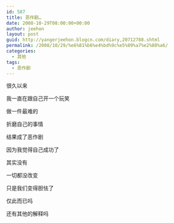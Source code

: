 ```yaml
---
id: 587
title: 恶作剧…
date: 2008-10-29T08:00:00+00:00
author: jeehon
layout: post
guid: http://yangerjeehon.blogcn.com/diary,20712788.shtml
permalink: /2008/10/29/%e6%81%b6%e4%bd%9c%e5%89%a7%e2%80%a6/
categories:
  - 其他
tags:
  - 恶作剧
---
```

很久以来
  
我一直在跟自己开一个玩笑
  
做一件最难的
  
折磨自己的事情
  
结果成了恶作剧
  
因为我觉得自己成功了
  
其实没有
  
一切都没改变
  
只是我们变得胆怯了
  
仅此而已吗
  
还有其他的解释吗